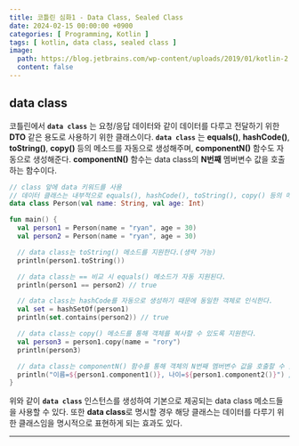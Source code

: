 ```yaml
---
title: 코틀린 심화1 - Data Class, Sealed Class
date: 2024-02-15 00:00:00 +0900
categories: [ Programming, Kotlin ]
tags: [ kotlin, data class, sealed class ]
image:
  path: https://blog.jetbrains.com/wp-content/uploads/2019/01/kotlin-2.svg
  content: false
---
```


## data class

코틀린에서 **`data class`** 는 요청/응답 데이터와 같이 데이터를 다루고 전달하기 위한 **DTO** 같은 용도로 사용하기 위한 클래스이다.
**`data class`** 는 **equals()**, **hashCode()**, **toString()**, **copy()** 등의 메소드를 자동으로 생성해주며,
**componentN()** 함수도 자동으로 생성해준다. **componentN()** 함수는 data class의 **N번째** 멤버변수 값을 호출하는 함수이다.

```kotlin
// class 앞에 data 키워드를 사용
// 데이터 클래스는 내부적으로 equals(), hashCode(), toString(), copy() 등의 메소드를 포함하고 있다.
data class Person(val name: String, val age: Int)

fun main() {
  val person1 = Person(name = "ryan", age = 30)
  val person2 = Person(name = "ryan", age = 30)

  // data class는 toString() 메소드를 지원한다.(생략 가능)
  println(person1.toString())

  // data class는 == 비교 시 equals() 메소드가 자동 지원된다.
  println(person1 == person2) // true

  // data class는 hashCode를 자동으로 생성하기 때문에 동일한 객체로 인식한다.
  val set = hashSetOf(person1)
  println(set.contains(person2)) // true

  // data class는 copy() 메소드를 통해 객체를 복사할 수 있도록 지원한다.
  val person3 = person1.copy(name = "rory")
  println(person3)

  // data class는 componentN() 함수를 통해 객체의 N번째 멤버변수 값을 호출할 수 있다.
  println("이름=${person1.component1()}, 나이=${person1.component2()}") // 이름=ryan, 나이=30
}

```

위와 같이 **`data class`** 인스턴스를 생성하여 기본으로 제공되는 data class 메소드들을 사용할 수 있다.
또한 **data class**로 명시할 경우 해당 클래스는 데이터를 다루기 위한 클래스임을 명시적으로 표현하게 되는 효과도 있다.

---

